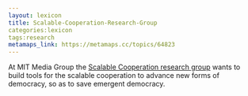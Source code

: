 ```yaml
---
layout: lexicon
title: Scalable-Cooperation-Research-Group
categories:lexicon
tags:research
metamaps_link: https://metamaps.cc/topics/64823
---
```


At MIT Media Group the [Scalable Cooperation research group](http://scalable.media.mit.edu/) wants to build tools for the scalable cooperation 
to advance new forms of democracy, so as to save emergent democracy.
